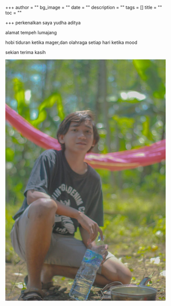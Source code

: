 +++
author = ""
bg_image = ""
date = ""
description = ""
tags = []
title = ""
toc = ""

+++
perkenalkan saya yudha aditya 

alamat tempeh lumajang 

hobi tiduran ketika mager,dan olahraga setiap hari ketika mood

sekian terima kasih

![](/uploads/whatsapp-image-2021-09-25-at-15-13-07.jpeg)